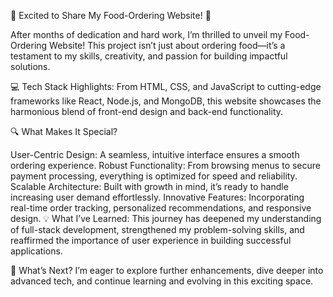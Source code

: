 
🚀 Excited to Share My Food-Ordering Website! 🎨

After months of dedication and hard work, I’m thrilled to unveil my Food-Ordering Website! This project isn’t just about ordering food—it’s a testament to my skills, creativity, and passion for building impactful solutions.

💻 Tech Stack Highlights:
From HTML, CSS, and JavaScript to cutting-edge frameworks like React, Node.js, and MongoDB, this website showcases the harmonious blend of front-end design and back-end functionality.

🔍 What Makes It Special?

User-Centric Design: A seamless, intuitive interface ensures a smooth ordering experience.
Robust Functionality: From browsing menus to secure payment processing, everything is optimized for speed and reliability.
Scalable Architecture: Built with growth in mind, it’s ready to handle increasing user demand effortlessly.
Innovative Features: Incorporating real-time order tracking, personalized recommendations, and responsive design.
💡 What I’ve Learned:
This journey has deepened my understanding of full-stack development, strengthened my problem-solving skills, and reaffirmed the importance of user experience in building successful applications.

🌟 What’s Next?
I’m eager to explore further enhancements, dive deeper into advanced tech, and continue learning and evolving in this exciting space.
